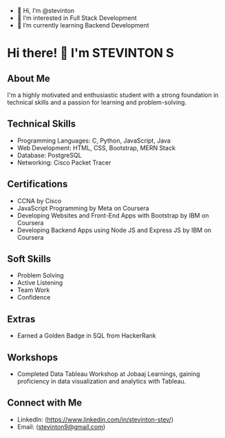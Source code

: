 - 👋 Hi, I’m @stevinton
- 👀 I’m interested in Full Stack Development
- 🌱 I’m currently learning Backend Development

<!---
stevinton/stevinton is a ✨ special ✨ repository because its `README.md` (this file) appears on your GitHub profile.
You can click the Preview link to take a look at your changes.
--->

# Hi there! 👋 I'm STEVINTON S

## About Me
I'm a highly motivated and enthusiastic student with a strong foundation in technical skills and a passion for learning and problem-solving.

## Technical Skills
- Programming Languages: C, Python, JavaScript, Java
- Web Development: HTML, CSS, Bootstrap, MERN Stack
- Database: PostgreSQL
- Networking: Cisco Packet Tracer

## Certifications
- CCNA by Cisco
- JavaScript Programming by Meta on Coursera
- Developing Websites and Front-End Apps with Bootstrap by IBM on Coursera
- Developing Backend Apps using Node JS and Express JS by IBM on Coursera

## Soft Skills
- Problem Solving
- Active Listening
- Team Work
- Confidence

## Extras
- Earned a Golden Badge in SQL from HackerRank


## Workshops
- Completed Data Tableau Workshop at Jobaaj Learnings, gaining proficiency in data visualization and analytics with Tableau.

## Connect with Me
- LinkedIn: (https://www.linkedin.com/in/stevinton-stev/)
- Email: (stevinton9@gmail.com)

